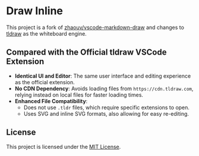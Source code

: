 # Draw Inline

This project is a fork of [zhaouv/vscode-markdown-draw](https://github.com/zhaouv/vscode-markdown-draw) and changes to [tldraw](https://github.com/tldraw/tldraw) as the whiteboard engine.

## Compared with the Official tldraw VSCode Extension

- **Identical UI and Editor**: The same user interface and editing experience as the official extension.
- **No CDN Dependency**: Avoids loading files from `https://cdn.tldraw.com`, relying instead on local files for faster loading times.
- **Enhanced File Compatibility**: 
  - Does not use `.tldr` files, which require specific extensions to open.
  - Uses SVG and inline SVG formats, also allowing for easy re-editing.

## License

This project is licensed under the [MIT License](./LICENSE).
